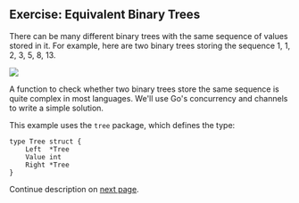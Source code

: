 ## Exercise: Equivalent Binary Trees

There can be many different binary trees with the same sequence of values stored in it. For example, here are two binary trees storing the sequence 1, 1, 2, 3, 5, 8, 13.

![](/tour/static/img/tree.png)

A function to check whether two binary trees store the same sequence is quite complex in most languages. We'll use Go's concurrency and channels to write a simple solution.

This example uses the `tree` package, which defines the type:

```
type Tree struct {
    Left  *Tree
    Value int
    Right *Tree
}
```

Continue description on [next page](javascript:click%28'.next-page'%29).